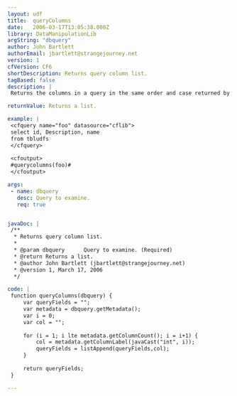 ```yaml
---
layout: udf
title:  queryColumns
date:   2006-03-17T13:05:38.000Z
library: DataManipulationLib
argString: "dbquery"
author: John Bartlett
authorEmail: jbartlett@strangejourney.net
version: 1
cfVersion: CF6
shortDescription: Returns query column list.
tagBased: false
description: |
 Returns the columns in a query in the same order and case returned by the database. Note that you can get the same information in CFMX7 using the result attribute for cfquery.

returnValue: Returns a list.

example: |
 <cfquery name="foo" datasource="cflib">
 select id, Description, name
 from tbludfs
 </cfquery>
 
 <cfoutput>
 #querycolumns(foo)#
 </cfoutput>

args:
 - name: dbquery
   desc: Query to examine.
   req: true


javaDoc: |
 /**
  * Returns query column list.
  * 
  * @param dbquery      Query to examine. (Required)
  * @return Returns a list. 
  * @author John Bartlett (jbartlett@strangejourney.net) 
  * @version 1, March 17, 2006 
  */

code: |
 function queryColumns(dbquery) {
     var queryFields = "";
     var metadata = dbquery.getMetadata();
     var i = 0;
     var col = "";
     
     for (i = 1; i lte metadata.getColumnCount(); i = i+1) {
         col = metadata.getColumnLabel(javaCast("int", i));
         queryFields = listAppend(queryFields,col);
     }
 
     return queryFields;
 }

---
```


